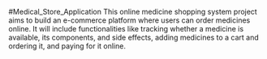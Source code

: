 #Medical_Store_Application 
This online medicine shopping system project aims to build an e-commerce platform where users can order medicines online. It will include functionalities like tracking whether a medicine is available, its components, and side effects, adding medicines to a cart and ordering it, and paying for it online. 

